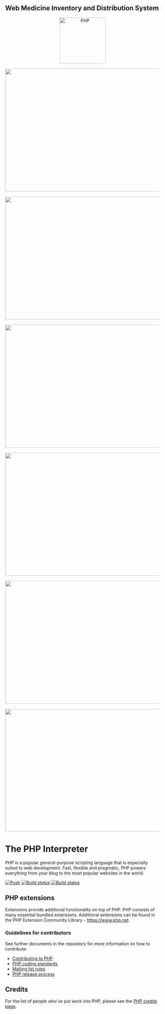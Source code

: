 # <h2>Web Medicine Inventory and Distribution System</h2>

<div align="center">
    <a href="https://php.net">
        <img
            alt="PHP"
            src="https://www.php.net/images/logos/new-php-logo.svg"
            width="150">
    </a>
        <br>
    <br>

   <img src="https://user-images.githubusercontent.com/83743108/192321556-6e7c26e2-8b1f-4da3-9bd5-75821ed8c342.png" width="900" height="400">
    <br>
    <br>
   <img src="https://user-images.githubusercontent.com/83743108/192321849-eb37c000-1f65-47aa-9f18-7ed7c8197206.png" width="900" height="400">
    <br>
    <br>
   <img src="https://user-images.githubusercontent.com/83743108/192322067-fe8cda32-f378-4be0-958c-7ab119f4acdf.png" width="900" height="400">
    <br>
    <br>
   <img src="https://user-images.githubusercontent.com/83743108/192322475-124f48de-de64-42aa-8c4e-778aee3133ed.png" width="900" height="400">
       <br>
    <br>
   <img src="https://user-images.githubusercontent.com/83743108/192322699-da0e2cc3-e96f-4aea-adba-752496e8ad15.png" width="900" height="400">
       <br>
    <br>
   <img src="https://user-images.githubusercontent.com/83743108/192323290-7566adfa-0735-417a-9592-0c0c0c3f9793.png" width="900" height="400">

</div>

# The PHP Interpreter

PHP is a popular general-purpose scripting language that is especially suited to
web development. Fast, flexible and pragmatic, PHP powers everything from your
blog to the most popular websites in the world.

[![Push](https://github.com/php/php-src/actions/workflows/push.yml/badge.svg)](https://github.com/php/php-src/actions/workflows/push.yml)
[![Build status](https://travis-ci.com/php/php-src.svg?branch=master)](https://travis-ci.com/github/php/php-src)
[![Build status](https://ci.appveyor.com/api/projects/status/meyur6fviaxgdwdy/branch/master?svg=true)](https://ci.appveyor.com/project/php/php-src)

## PHP extensions

Extensions provide additional functionality on top of PHP. PHP consists of many
essential bundled extensions. Additional extensions can be found in the PHP
Extension Community Library - https://www.php.net.


### Guidelines for contributors

See further documents in the repository for more information on how to
contribute:

- [Contributing to PHP](/CONTRIBUTING.md)
- [PHP coding standards](/CODING_STANDARDS.md)
- [Mailing list rules](/docs/mailinglist-rules.md)
- [PHP release process](/docs/release-process.md)

## Credits

For the list of people who've put work into PHP, please see the
[PHP credits page](https://php.net/credits.php).


